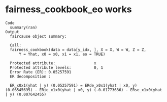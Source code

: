 # fairness_cookbook_eo works

    Code
      summary(ran)
    Output
      faircause object summary: 
      
      Call:
      fairness_cookbook(data = data[y_idx, ], X = X, W = W, Z = Z, 
          Y = Yhat, x0 = x0, x1 = x1, eo = TRUE)
      
      Protected attribute:                 x
      Protected attribute levels:          0, 1
      Error Rate (ER): 0.05257591 
      ER decomposition :
      
      ER_x0x1(yhat | y) (0.05257591) = ERde_x0x1(yhat | x0, y) (0.06545695) - ERie_x1x0(yhat | x0, y) (-0.01773636) - ERse_x1x0(yhat | y) (0.007642455)

